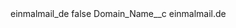 <?xml version="1.0" encoding="UTF-8"?>
<CustomMetadata xmlns="http://soap.sforce.com/2006/04/metadata" xmlns:xsi="http://www.w3.org/2001/XMLSchema-instance" xmlns:xsd="http://www.w3.org/2001/XMLSchema">
    <label>einmalmail_de</label>
    <protected>false</protected>
    <values>
        <field>Domain_Name__c</field>
        <value xsi:type="xsd:string">einmalmail.de</value>
    </values>
</CustomMetadata>
